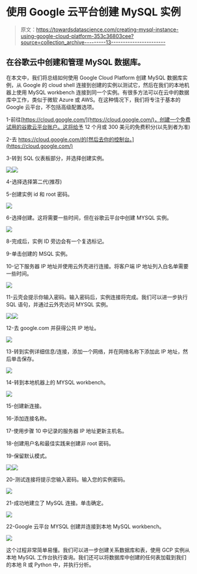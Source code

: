 # 使用 Google 云平台创建 MySQL 实例

> 原文：<https://towardsdatascience.com/creating-mysql-instance-using-google-cloud-platform-353c36803cee?source=collection_archive---------13----------------------->

## 在谷歌云中创建和管理 MySQL 数据库。

在本文中，我们将总结如何使用 Google Cloud Platform 创建 MySQL 数据库实例，从 Google 的 cloud shell 连接到创建的实例以测试它，然后在我们的本地机器上使用 MySQL workbench 连接到同一个实例。有很多方法可以在云中的数据库中工作，类似于微软 Azure 或 AWS。在这种情况下，我们将专注于基本的 Google 云平台，不包括高级配置选项。

1-前往[https://cloud.google.com/](https://cloud.google.com/)，创建一个免费试用的谷歌云平台账户。这将给予 12 个月或 300 美元的免费积分(以先到者为准)

2-去 https://cloud.google.com/的[然后去你的控制台。](https://cloud.google.com/)

3-转到 SQL 仪表板部分，并选择创建实例。

![](img/8efb111763b30e536cadb72fced8e59d.png)![](img/678b5b955ff8e1a0058b7dc985fe6992.png)

4-选择选择第二代(推荐)

5-创建实例 id 和 root 密码。

![](img/6563e54d4096722ad5c0f9d537dc581b.png)

6-选择创建。这将需要一些时间，但在谷歌云平台中创建 MYSQL 实例。

![](img/f6ef5204a07b3d1ef2cf0401300914c5.png)

8-完成后，实例 ID 旁边会有一个复选标记。

9-单击创建的 MSQL 实例。

10-记下服务器 IP 地址并使用云外壳进行连接。将客户端 IP 地址列入白名单需要一些时间。

![](img/f72a57c8f63064ab3f698e4ca43d2bf3.png)

11-云壳会提示你输入密码。输入密码后，实例连接将完成。我们可以进一步执行 SQL 语句，并通过云外壳访问 MYSQL 实例。

![](img/9e3465a1445662b9884837a8254a1767.png)![](img/c261db0086e7f3cfa96719c9f43e5ece.png)

12-去 google.com 并获得公共 IP 地址。

![](img/fd09f1a121166e8cef1ddc022f38ff35.png)

13-转到实例详细信息/连接，添加一个网络，并在网络名称下添加此 IP 地址，然后单击保存。

![](img/01d80ba28fd5dc861d8cd52a377646ab.png)

14-转到本地机器上的 MYSQL workbench。

![](img/550d679e68c52e2255addf055f3ffe8b.png)

15-创建新连接。

16-添加连接名称。

17-使用步骤 10 中记录的服务器 IP 地址更新主机名。

18-创建用户名和最佳实践来创建非 root 密码。

19-保留默认模式。

![](img/7457b377d308e5a12901996e49d39b09.png)![](img/c13aee7118ccf4718181ee91f0f389a8.png)

20-测试连接将提示您输入密码。输入您的实例密码。

![](img/996d109bd52c7cc84a7b2ebc7800ad9e.png)

21-成功地建立了 MySQL 连接。单击确定。

![](img/370746c92da89d76cbd1c84c3eb4d903.png)

22-Google 云平台 MYSQL 创建并连接到本地 MySQL workbench。

![](img/d2b38a6aa46a54e308402bcfeabc55ca.png)

这个过程非常简单易懂。我们可以进一步创建关系数据库和表，使用 GCP 实例从本地 MySQL 工作台执行查询。我们还可以将数据库中创建的任何表加载到我们的本地 R 或 Python 中，并执行分析。